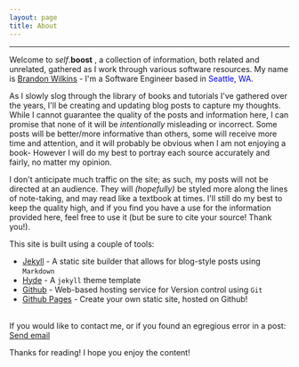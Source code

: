 ```yaml
---
layout: page
title: About
---
```

<hr>

Welcome to *self*.**boost** , a collection of information, both related and unrelated, gathered as I work through various software resources. My name is [Brandon Wilkins](https://github.com/wilkinsb) - I'm a Software Engineer based in <span style="color:blue">Seattle, WA</span>.

As I slowly slog through the library of books and tutorials I've gathered over the years, I'll be creating and updating blog posts to capture my thoughts. While I cannot guarantee the quality of the posts and information here, I can promise that none of it will be *intentionally* misleading or incorrect. Some posts will be better/more informative than others, some will receive more time and attention, and it will probably be obvious when I am not enjoying a book- However I will do my best to portray each source accurately and fairly, no matter my opinion.

I don't anticipate much traffic on the site; as such, my posts will not be directed at an audience. They will *(hopefully)* be styled more along the lines of note-taking, and may read like a textbook at times. I'll still do my best to keep the quality high, and if you find you have a use for the information provided here, feel free to use it (but be sure to cite your source! Thank you!).

This site is built using a couple of tools:

* [Jekyll](https://jekyllrb.com/) - A static site builder that allows for blog-style posts using `Markdown`
* [Hyde](http://hyde.getpoole.com) - A `jekyll` theme template
* [Github](https://github.com) - Web-based hosting service for Version control using `Git`
* [Github Pages](https://pages.github.com/) - Create your own static site, hosted on Github!

<br/>
If you would like to contact me, or if you found an egregious error in a post:
<a href="mailto:bwilkz0218@gmail@@com" onmouseover="this.href=this.href.replace('@@','.')">
   Send email
</a>

<br/>

Thanks for reading! I hope you enjoy the content!
